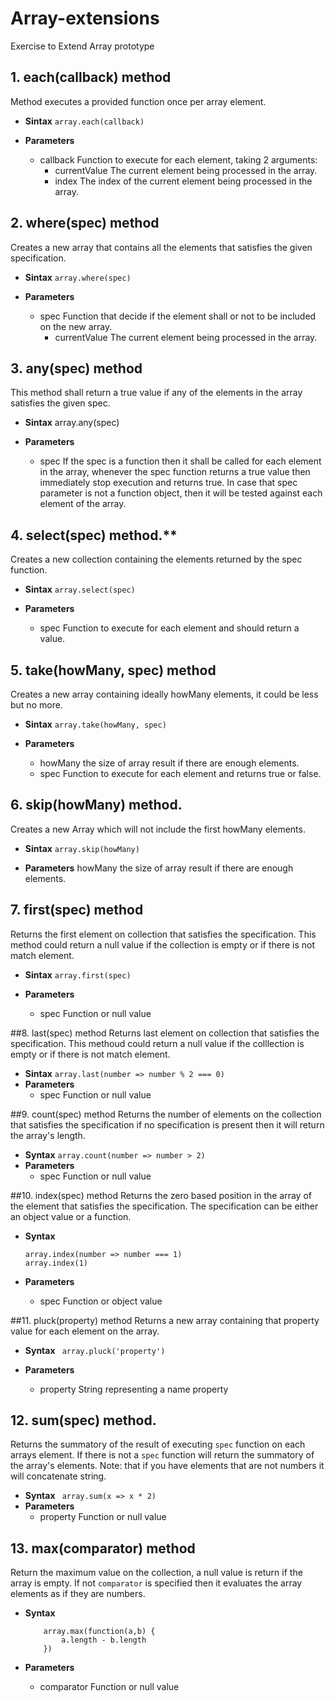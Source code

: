 # Array-extensions
Exercise to Extend Array prototype

## 1. each(callback) method
Method executes a provided function once per array element.

- **Sintax**
   ```array.each(callback)```

- **Parameters**
    * callback
        Function to execute for each element, taking 2 arguments:
        * currentValue
          The current element being processed in the array.
        * index
          The index of the current element being processed in the array.
        



## 2. where(spec) method
Creates a new array that contains all the elements that satisfies the given specification.

- **Sintax**
    ```array.where(spec)```

- **Parameters**
    * spec
        Function that decide if the element shall or not to be included on the new array.
        * currentValue
            The current element being processed in the array.
            
            
##  3. any(spec) method
This method shall return a true value if any of the elements in the array satisfies the given spec. 

- **Sintax**
    array.any(spec)

- **Parameters**
    * spec
        If the spec is a function then it shall be called for each element in the array, 
        whenever the spec function returns a true value then immediately stop execution and returns true. 
        In case that spec parameter is not a function object, 
        then it will be tested against each element of the array.
        
## 4. select(spec) method.**
Creates a new collection containing the elements returned by the spec function. 

- **Sintax**
    ```array.select(spec)```

- **Parameters**
    * spec
        Function to execute for each element and should return a value. 

     
## 5. take(howMany, spec) method
Creates a new array containing ideally howMany elements, it could be less but no more.

- **Sintax**
    ```array.take(howMany, spec)```

- **Parameters**
    * howMany
        the size of array result if there are enough elements.
    * spec
        Function to execute for each element and returns true or false.

## 6. skip(howMany) method.
Creates a new Array which will not include the first howMany elements.

- **Sintax**
    ```array.skip(howMany)```

- **Parameters**
    howMany
        the size of array result if there are enough elements.
        

## 7. first(spec) method
Returns the first element on collection that satisfies the specification.
This method could return a null value if the collection is empty or if there is not match element.

- **Sintax**
    ```array.first(spec)```

- **Parameters**
    * spec
        Function or null value

##8. last(spec) method
Returns last element on collection that satisfies the specification.
This methoud could return a null value if the colllection is empty or if there is not match element.

- **Sintax**
    ```array.last(number => number % 2 === 0)```
- **Parameters**
    * spec
        Function or null value
        
##9. count(spec) method
Returns the number of elements on the collection that satisfies the specification
if no specification is present then it will return the array's length.

- **Syntax**
    ```array.count(number => number > 2)```
- **Parameters**
    * spec
        Function or null value

##10. index(spec) method
Returns the zero based position in the array of the element that satisfies
the specification. The specification can be either an object value or a function.

- **Syntax**
    ```
    array.index(number => number === 1)
    array.index(1)
    ```

- **Parameters**
    * spec
        Function or object value

##11. pluck(property) method
Returns a new array containing that property value for each element on the array.

- **Syntax**
    ``` array.pluck('property')```

- **Parameters**
    * property
        String representing a name property

## 12. sum(spec) method.
Returns the summatory of the result of executing `spec` function on each arrays element.
If there is not a `spec` function will return the summatory of the array's elements.
Note: that if you have elements that are not numbers it will concatenate string.

- **Syntax**
    ``` array.sum(x => x * 2)```
- **Parameters**
    * property
        Function or null value

## 13. max(comparator) method
Return the maximum value on the collection, a null value is return if
the array is empty. If not `comparator` is specified then it evaluates
the array elements as if they are numbers.

- **Syntax**
    ```
        array.max(function(a,b) { 
            a.length - b.length
        })
    ```
    
- **Parameters**
    * comparator
        Function or null value
        